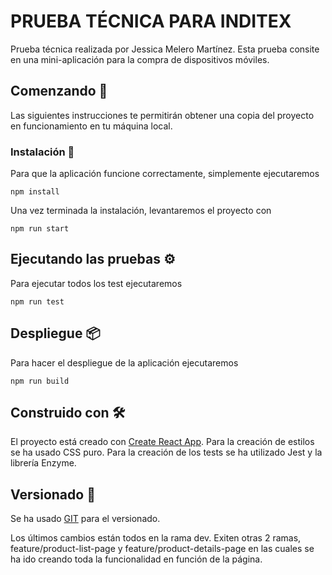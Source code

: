 # PRUEBA TÉCNICA PARA INDITEX

Prueba técnica realizada por Jessica Melero Martínez. 
Esta prueba consite en una mini-aplicación para la compra de dispositivos móviles.

## Comenzando 🚀

Las siguientes instrucciones te permitirán obtener una copia del proyecto en funcionamiento en tu máquina local.


### Instalación 🔧

Para que la aplicación funcione correctamente, simplemente ejecutaremos 

```
npm install
```

Una vez terminada la instalación, levantaremos el proyecto con

```
npm run start
```

## Ejecutando las pruebas ⚙️

Para ejecutar todos los test ejecutaremos
```
npm run test
```

## Despliegue 📦

Para hacer el despliegue de la aplicación ejecutaremos 
```
npm run build
```

## Construido con 🛠️

El proyecto está creado con [Create React App](https://github.com/facebook/create-react-app).
Para la creación de estilos se ha usado CSS puro.
Para la creación de los tests se ha utilizado Jest y la librería Enzyme.

## Versionado 📌

Se ha usado [GIT](https://git-scm.com/) para el versionado.

Los últimos cambios están todos en la rama dev.
Exiten otras 2 ramas, feature/product-list-page y feature/product-details-page en las cuales se ha ido creando toda la funcionalidad en función de la página.